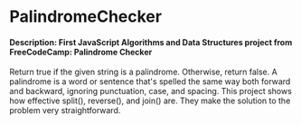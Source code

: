 # PalindromeChecker
#### Description: First JavaScript Algorithms and Data Structures project from FreeCodeCamp: Palindrome Checker
Return true if the given string is a palindrome. Otherwise, return false.
A palindrome is a word or sentence that's spelled the same way both forward and backward, ignoring punctuation, case, and spacing.
This project shows how effective split(), reverse(), and join() are. They make the solution to the problem very straightforward.
